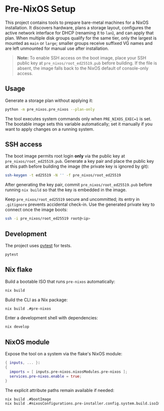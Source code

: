 # Pre-NixOS Setup

This project contains tools to prepare bare-metal machines for a NixOS installation. It discovers hardware, plans a storage layout, configures the active network interface for DHCP (renaming it to `lan`), and can apply that plan. When multiple disk groups qualify for the same tier, only the largest is mounted as `main` or `large`; smaller groups receive suffixed VG names and are left unmounted for manual use after installation.

> **Note:** To enable SSH access on the boot image, place your SSH public key at
> `pre_nixos/root_ed25519.pub` before building. If the file is absent, the image
> falls back to the NixOS default of console-only access.

## Usage

Generate a storage plan without applying it:

```bash
python -m pre_nixos.pre_nixos --plan-only
```

The tool executes system commands only when `PRE_NIXOS_EXEC=1` is set. The
bootable image sets this variable automatically; set it manually if you want to
apply changes on a running system.

## SSH access

The boot image permits root login **only** via the public key at
`pre_nixos/root_ed25519.pub`. Generate a key pair and place the public key at
this path before building the image (the private key is ignored by git):

```bash
ssh-keygen -t ed25519 -N '' -f pre_nixos/root_ed25519
```

After generating the key pair, commit `pre_nixos/root_ed25519.pub` before
running `nix build` so that the key is embedded in the image.

Keep `pre_nixos/root_ed25519` secure and uncommitted; its entry in `.gitignore`
prevents accidental check-in. Use the generated private key to connect once the
image boots:

```bash
ssh -i pre_nixos/root_ed25519 root@<ip>
```

## Development

The project uses [pytest](https://pytest.org) for tests.

```bash
pytest
```

## Nix flake

Build a bootable ISO that runs `pre-nixos` automatically:

```bash
nix build
```

Build the CLI as a Nix package:

```bash
nix build .#pre-nixos
```

Enter a development shell with dependencies:

```bash
nix develop
```

## NixOS module

Expose the tool on a system via the flake's NixOS module:

```nix
{ inputs, ... }:
{
  imports = [ inputs.pre-nixos.nixosModules.pre-nixos ];
  services.pre-nixos.enable = true;
}
```

The explicit attribute paths remain available if needed:

```bash
nix build .#bootImage
nix build .#nixosConfigurations.pre-installer.config.system.build.isoImage
```
